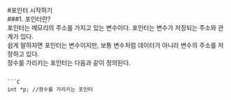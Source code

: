 #포인터 시작하기   
###1. 포인터란?   
포인터는 메모리의 주소를 가지고 있는 변수이다. 포인터는 변수가 저장되는 주소와 관계가 있다.   
쉽게 말하자면 포인터는 변수이지만, 보통 변수처럼 데이터가 아니라 변수의 주소를 저장하고 있다.   
정수를 가리키는 포인터는 다음과 같이 정의된다.   
<pre>
<code>
```C
int *p; //정수를 가리키는 포인터
</code>
</pre>
